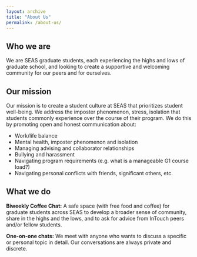 ```yaml
---
layout: archive
title: "About Us"
permalink: /about-us/
---
```


## Who we are

We are SEAS graduate students, each experiencing the highs and lows of graduate school, and looking to create a supportive and welcoming community for our peers and for ourselves. 

## Our mission

Our mission is to create a student culture at SEAS that prioritizes student well-being. We address the imposter phenomenon, stress, isolation that students commonly experience over the course of their program. We do this by promoting open and honest communication about:
* Work/life balance
* Mental health, imposter phenomenon and isolation
* Managing advising and collaborator relationships
* Bullying and harassment
* Navigating program requirements (e.g. what is a manageable G1 course load?)
* Navigating personal conflicts with friends, significant others, etc.


## What we do

**Biweekly Coffee Chat:** A safe space (with free food and coffee) for graduate students across SEAS to develop a broader sense of community, share in the highs and the lows, and to ask for advice from InTouch peers and/or fellow students. 

**One-on-one chats:** We meet with anyone who wants to discuss a specific or personal topic in detail. Our conversations are always private and discrete. 


